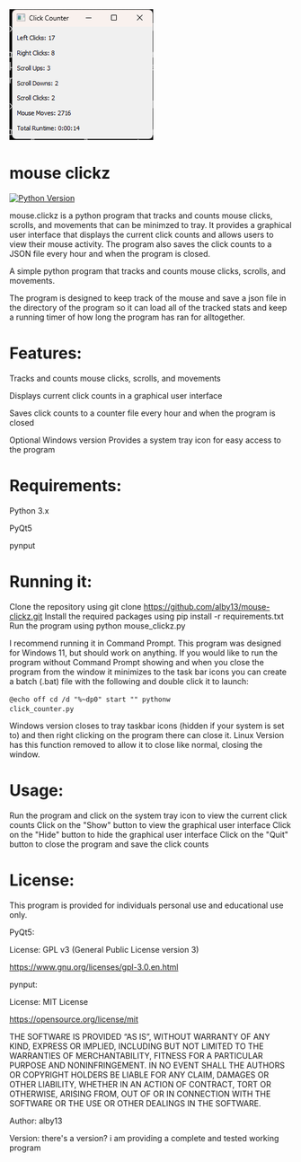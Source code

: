 <img src="image.png">

# mouse clickz
[![Python Version](https://img.shields.io/badge/python-3.10%2B-blue)](https://www.python.org/downloads/)

mouse.clickz is a python program that tracks and counts mouse clicks, scrolls, and movements that can be minimzed to tray. It provides a graphical user interface that displays the current click counts and allows users to view their mouse activity. The program also saves the click counts to a JSON file every hour and when the program is closed.

A simple python program that tracks and counts mouse clicks, scrolls, and movements.

The program is designed to keep track of the mouse and save a json file in the directory of the program so it can load all of the tracked stats and keep a running timer of how long the program has ran for alltogether.

# Features:
Tracks and counts mouse clicks, scrolls, and movements

Displays current click counts in a graphical user interface

Saves click counts to a counter file every hour and when the program is closed

Optional Windows version Provides a system tray icon for easy access to the program


# Requirements:

Python 3.x

PyQt5

pynput


# Running it:

Clone the repository using git clone https://github.com/alby13/mouse-clickz.git
Install the required packages using pip install -r requirements.txt
Run the program using python mouse_clickz.py

I recommend running it in Command Prompt. This program was designed for Windows 11, but should work on anything.
If you would like to run the program without Command Prompt showing and when you close the program from the window it minimizes to the task bar icons you can create a batch (.bat) file with the following and double click it to launch:

<code>@echo off
cd /d "%~dp0"
start "" pythonw click_counter.py</code>

Windows version closes to tray taskbar icons (hidden if your system is set to) and then right clicking on the program there can close it.
Linux Version has this function removed to allow it to close like normal, closing the window.

# Usage:

Run the program and click on the system tray icon to view the current click counts
Click on the "Show" button to view the graphical user interface
Click on the "Hide" button to hide the graphical user interface
Click on the "Quit" button to close the program and save the click counts

# License:

This program is provided for individuals personal use and educational use only.

PyQt5:

License: GPL v3 (General Public License version 3)

https://www.gnu.org/licenses/gpl-3.0.en.html

pynput:

License: MIT License

https://opensource.org/license/mit

THE SOFTWARE IS PROVIDED “AS IS”, WITHOUT WARRANTY OF ANY KIND, EXPRESS OR IMPLIED, INCLUDING BUT NOT LIMITED TO THE WARRANTIES OF MERCHANTABILITY, FITNESS FOR A PARTICULAR PURPOSE AND NONINFRINGEMENT. IN NO EVENT SHALL THE AUTHORS OR COPYRIGHT HOLDERS BE LIABLE FOR ANY CLAIM, DAMAGES OR OTHER LIABILITY, WHETHER IN AN ACTION OF CONTRACT, TORT OR OTHERWISE, ARISING FROM, OUT OF OR IN CONNECTION WITH THE SOFTWARE OR THE USE OR OTHER DEALINGS IN THE SOFTWARE.

Author:
alby13

Version:
there's a version?
i am providing a complete and tested working program
